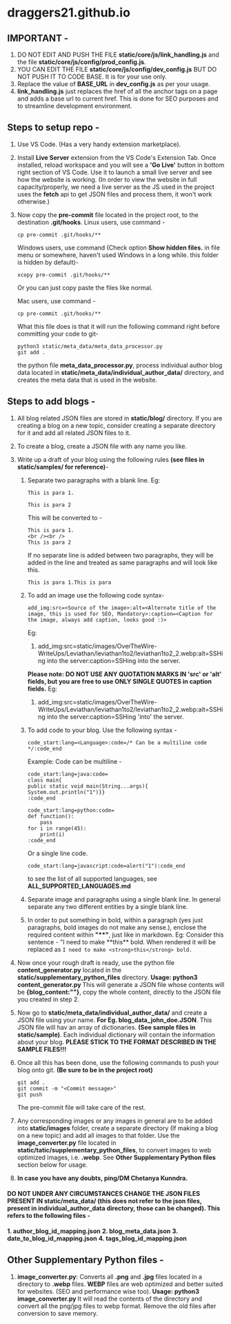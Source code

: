 # draggers21.github.io


## IMPORTANT - 
1. DO NOT EDIT AND PUSH THE FILE **static/core/js/link_handling.js** and the file **static/core/js/config/prod_config.js**.
2. YOU CAN EDIT THE FILE **static/core/js/config/dev_config.js** BUT DO NOT PUSH IT TO CODE BASE. It is for your use only.
3. Replace the value of **BASE_URL** in **dev_config.js** as per your usage.
4. **link_handling.js** just replaces the href of all the anchor tags on a page and adds a base url to current href. This is done for SEO purposes and to streamline development environment.


## Steps to setup repo -
1. Use VS Code. (Has a very handy extension marketplace).
2. Install **Live Server** extension from the VS Code's Extension Tab. Once installed, reload workspace and you will see a **'Go Live'** button in bottom right section of VS Code. Use it to launch a small live server and see how the website is working. (In order to view the website in full capacity/properly, we need a live server as the JS used in the project uses the **fetch** api to get JSON files and process them, it won't work otherwise.)
3. Now copy the **pre-commit** file located in the project root, to the destination **.git/hooks**.
    Linux users, use command - 
    ```
    cp pre-commit .git/hooks/**
    ```

    Windows users, use command (Check option **Show hidden files.** in file menu or somewhere, haven't used Windows in a long while. this folder is hidden by default)- 
    ```
    xcopy pre-commit .git/hooks/**
    ```
    Or you can just copy paste the files like normal.

    Mac users, use command - 
    ```
    cp pre-commit .git/hooks/**
    ```

    What this file does is that it will run the following command right before committing your code to git-
    ```
    python3 static/meta_data/meta_data_processor.py
    git add .
    ```

    the python file **meta_data_processor.py**, process individual author blog data located in **static/meta_data/individual_author_data/** directory, and creates the meta data that is used in the website. 


## **Steps to add blogs -**
1. All blog related JSON files are stored in **static/blog/** directory. If you are creating a blog on a new topic, consider creating a separate directory for it and add all related JSON files to it. 
2. To create a blog, create a JSON file with any name you like.
3. Write up a draft of your blog using the following rules **(see files in static/samples/ for reference)**-
   1. Separate two paragraphs with a blank line. 
        Eg: 
        ```
        This is para 1.

        This is para 2
        ```
        This will be converted to - 
        ```
        This is para 1.
        <br /><br />
        This is para 2
        ```

        If no separate line is added between two paragraphs, they will be added in the line and treated as same paragraphs and will look like this.
        ```
        This is para 1.This is para 
        ```
    2. To add an image use the following code syntax- 
        ```
        add_img:src=<Source of the image>:alt=<Alternate title of the image, this is used for SEO, Mandatory>:caption=<Caption for the image, always add caption, looks good :)>
        ```
        Eg: 
        1. add_img:src=static/images/OverTheWire-WriteUps/Leviathan/leviathan1to2/leviathan1to2_2.webp:alt=SSHing into the server:caption=SSHing into the server.
        
        **Please note: DO NOT USE ANY QUOTATION MARKS IN 'src' or 'alt' fields, but you are free to use ONLY SINGLE QUOTES in caption fields.**
        Eg: 
        1. add_img:src=static/images/OverTheWire-WriteUps/Leviathan/leviathan1to2/leviathan1to2_2.webp:alt=SSHing into the server:caption=SSHing 'into' the server.

    3. To add code to your blog. Use the following syntax - 
        ```
        code_start:lang=<Language>:code=/* Can be a multiline code */:code_end
        ```
        Example: 
        Code can be multiline - 
        ```
        code_start:lang=java:code= 
        class main{ 
        public static void main(String...args){
        System.out.println("1")}}
        :code_end
        ```
        ```
        code_start:lang=python:code= 
        def function():
            pass
        for i in range(45):
            print(i)
        :code_end
        ```

        Or a single line code.
        ```
        code_start:lang=javascript:code=alert("1"):code_end
        ```

        to see the list of all supported languages, see **ALL_SUPPORTED_LANGUAGES.md**
    4. Separate image and paragraphs using a single blank line. In general separate any two different entities by a single blank line.
    5. In order to put something in bold, within a paragraph (yes just paragraphs, bold images do not make any sense.), enclose the required content within    **"\*\*"**, just like in markdown.
        Eg: Consider this sentence - "I need to make \*\*this\*\* bold.
            When rendered it will be replaced as ```I need to make <strong>this</strong> bold.```
        
4. Now once your rough draft is ready, use the python file **content_generator.py** located in the **static/supplementary_python_files** directory.
    **Usage: python3 content_generator.py <path to your rough draft>**
    This will generate a JSON file whose contents will be **{blog_content:"<rendered rough draft in html>"}**, copy the whole content, directly to the JSON file you created in step 2.
5. Now go to **static/meta_data/individual_author_data/** and create a JSON file using your name. **For Eg. blog_data_john_doe.JSON**. This JSON file will hav an array of dictionaries. **(See sample files in static/sample)**. Each individual dictionary will contain the information about your blog. **PLEASE STICK TO THE FORMAT DESCRIBED IN THE SAMPLE FILES!!!**
6. Once all this has been done, use the following commands to push your blog onto git. **(Be sure to be in the project root)**
    ```
    git add .
    git commit -m "<Commit message>"
    git push
    ```
    The pre-commit file will take care of the rest. 
7. Any corresponding images or any images in general are to be added into **static/images** folder, create a separate directory (If making a blog on a new topic) and add all images to that folder. Use the **image_converter.py** file located in **static/tatic/supplementary_python_files**, to convert images to web optimized images, i.e. **.webp**. See **Other Supplementary Python files** section below for usage.
10. **In case you have any doubts, ping/DM Chetanya Kunndra.** 


#### **DO NOT UNDER ANY CIRCUMSTANCES CHANGE THE JSON FILES PRESENT IN static/meta_data/ (this does not refer to the json files, present in individual_author_data directory, those can be changed). This refers to the following files -**
**1. author_blog_id_mapping.json**
**2. blog_meta_data.json**
**3. date_to_blog_id_mapping.json**
**4. tags_blog_id_mapping.json**

## Other Supplementary Python files - 
1. **image_converter.py**: Converts all **.png** and **.jpg** files located in a directory to **.webp** files. **WEBP** files are web optimized and better suited for websites. (SEO and performance wise too).
    **Usage: python3 image_converter.py <Path to directory>**
    It will read the contents of the directory and convert all the png/jpg files to webp format. Remove the old files after conversion to save memory.